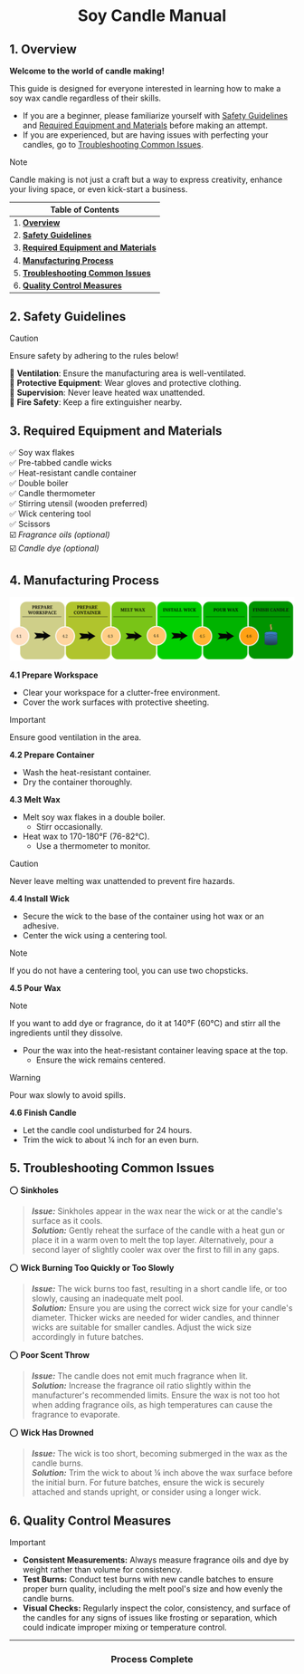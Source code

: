 <h1 align="center">Soy Candle Manual</h1>

## 1. Overview

**Welcome to the world of candle making!** 

This guide is designed for everyone interested in learning how to make a soy wax candle regardless of their skills. 
- If you are a beginner, please familiarize yourself with [Safety Guidelines](#2-safety-guidelines) and [Required Equipment and Materials](#3-required-equipment-and-materials) before making an attempt.
- If you are experienced, but are having issues with perfecting your candles, go to [Troubleshooting Common Issues](#5-troubleshooting-common-issues).

> [!NOTE]
> Candle making is not just a craft but a way to express creativity, enhance your living space, or even kick-start a business. 

|Table of Contents|
|---|
|1. [**Overview**](#1-overview)|
|2. [**Safety Guidelines**](#2-safety-guidelines)|
|3. [**Required Equipment and Materials**](#3-required-equipment-and-materials)|
|4. [**Manufacturing Process**](#4-manufacturing-process)|
|5. [**Troubleshooting Common Issues**](#5-troubleshooting-common-issues)|
|6. [**Quality Control Measures**](#6-quality-control-measures)|
  
## 2. Safety Guidelines
> [!CAUTION]
> Ensure safety by adhering to the rules below!

🔴 **Ventilation**: Ensure the manufacturing area is well-ventilated.<br>
🔴 **Protective Equipment**: Wear gloves and protective clothing.<br>
🔴 **Supervision**: Never leave heated wax unattended.<br>
🔴 **Fire Safety**: Keep a fire extinguisher nearby.
 
## 3. Required Equipment and Materials

✅ Soy wax flakes<br>
✅ Pre-tabbed candle wicks<br>
✅ Heat-resistant candle container<br>
✅ Double boiler<br>
✅ Candle thermometer<br>
✅ Stirring utensil (wooden preferred)<br>
✅ Wick centering tool<br>
✅ Scissors<br>
☑️ _Fragrance oils (optional)_ <br>
☑️ _Candle dye (optional)_ 

## 4. Manufacturing Process

![Process Map](diagram.png)

**4.1 Prepare Workspace**
- Clear your workspace for a clutter-free environment.
- Cover the work surfaces with protective sheeting.
> [!IMPORTANT]
> Ensure good ventilation in the area.

**4.2 Prepare Container**
- Wash the heat-resistant container.
- Dry the container thoroughly. 

**4.3 Melt Wax**
- Melt soy wax flakes in a double boiler.
  - Stirr occasionally.
- Heat wax to 170-180°F (76-82°C).
  - Use a thermometer to monitor.
> [!CAUTION]
> Never leave melting wax unattended to prevent fire hazards. 

**4.4 Install Wick**
- Secure the wick to the base of the container using hot wax or an adhesive.
- Center the wick using a centering tool.
> [!NOTE]
> If you do not have a centering tool, you can use two chopsticks.

**4.5 Pour Wax**
> [!NOTE]
> If you want to add dye or fragrance, do it at 140°F (60°C) and stirr all the ingredients until they dissolve.
- Pour the wax into the heat-resistant container leaving space at the top.
  - Ensure the wick remains centered. 
> [!WARNING]
> Pour wax slowly to avoid spills.

**4.6 Finish Candle**
- Let the candle cool undisturbed for 24 hours.
- Trim the wick to about ¼ inch for an even burn.

## 5. Troubleshooting Common Issues

:o: **Sinkholes**
> _**Issue:**_ Sinkholes appear in the wax near the wick or at the candle's surface as it cools.<br>
> _**Solution:**_ Gently reheat the surface of the candle with a heat gun or place it in a warm oven to melt the top layer. Alternatively, pour a second layer of slightly cooler wax over the first to fill in any gaps.
  
:o: **Wick Burning Too Quickly or Too Slowly**
> _**Issue:**_ The wick burns too fast, resulting in a short candle life, or too slowly, causing an inadequate melt pool.<br>
> _**Solution:**_ Ensure you are using the correct wick size for your candle's diameter. Thicker wicks are needed for wider candles, and thinner wicks are suitable for smaller candles. Adjust the wick size accordingly in future batches.

:o: **Poor Scent Throw**
> _**Issue:**_ The candle does not emit much fragrance when lit.<br>
> _**Solution:**_ Increase the fragrance oil ratio slightly within the manufacturer's recommended limits. Ensure the wax is not too hot when adding fragrance oils, as high temperatures can cause the fragrance to evaporate.

:o: **Wick Has Drowned**
> _**Issue:**_ The wick is too short, becoming submerged in the wax as the candle burns.<br>
> _**Solution:**_ Trim the wick to about ¼ inch above the wax surface before the initial burn. For future batches, ensure the wick is securely attached and stands upright, or consider using a longer wick.

## 6. Quality Control Measures
> [!IMPORTANT]
> - **Consistent Measurements:** Always measure fragrance oils and dye by weight rather than volume for consistency.
> - **Test Burns:** Conduct test burns with new candle batches to ensure proper burn quality, including the melt pool's size and how evenly the candle burns.
> - **Visual Checks:** Regularly inspect the color, consistency, and surface of the candles for any signs of issues like frosting or separation, which could indicate improper mixing or temperature control.
------------
<h3 align="center">Process Complete</h3>
